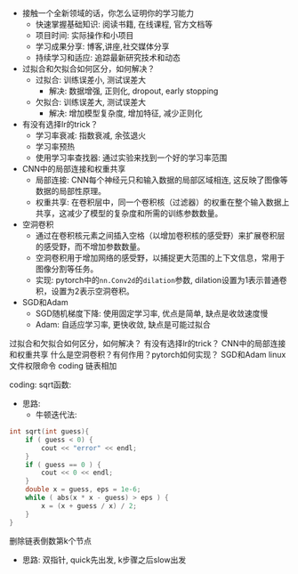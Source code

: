 - 接触一个全新领域的话，你怎么证明你的学习能力
  - 快速掌握基础知识: 阅读书籍, 在线课程, 官方文档等
  - 项目时间: 实际操作和小项目
  - 学习成果分享: 博客,讲座,社交媒体分享
  - 持续学习和适应: 追踪最新研究技术和动态
- 过拟合和欠拟合如何区分，如何解决？
  - 过拟合: 训练误差小, 测试误差大
    - 解决: 数据增强, 正则化, dropout, early stopping
  - 欠拟合: 训练误差大, 测试误差大
    - 解决: 增加模型复杂度, 增加特征, 减少正则化
- 有没有选择lr的trick？
  - 学习率衰减: 指数衰减, 余弦退火
  - 学习率预热
  - 使用学习率查找器: 通过实验来找到一个好的学习率范围
- CNN中的局部连接和权重共享
  - 局部连接: CNN每个神经元只和输入数据的局部区域相连, 这反映了图像等数据的局部性原理。
  - 权重共享: 在卷积层中，同一个卷积核（过滤器）的权重在整个输入数据上共享，这减少了模型的复杂度和所需的训练参数数量。
- 空洞卷积
  - 通过在卷积核元素之间插入空格（以增加卷积核的感受野）来扩展卷积层的感受野，而不增加参数数量。
  - 空洞卷积用于增加网络的感受野，以捕捉更大范围的上下文信息，常用于图像分割等任务。
  - 实现: pytorch中的`nn.Conv2d`的`dilation`参数, dilation设置为1表示普通卷积，设置为2表示空洞卷积。
- SGD和Adam
  - SGD随机梯度下降: 使用固定学习率, 优点是简单, 缺点是收敛速度慢
  - Adam: 自适应学习率, 更快收敛, 缺点是可能过拟合

过拟合和欠拟合如何区分，如何解决？
有没有选择lr的trick？
CNN中的局部连接和权重共享
什么是空洞卷积？有何作用？pytorch如何实现？
SGD和Adam
linux 文件权限命令
coding 链表相加

coding:
sqrt函数:
- 思路: 
  - 牛顿迭代法: 
```cpp
int sqrt(int guess){
    if ( guess < 0) {
        cout << "error" << endl;
    } 
    if ( guess == 0 ) {
        cout << 0 << endl;
    }
    double x = guess, eps = 1e-6;
    while ( abs(x * x - guess) > eps ) {
        x = (x + guess / x) / 2;
    }
}
```
删除链表倒数第k个节点
- 思路: 双指针, quick先出发, k步骤之后slow出发


